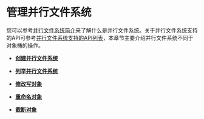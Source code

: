 # 管理并行文件系统<a name="ZH-CN_TOPIC_0193465911"></a>

您可以参考[并行文件系统简介](https://support.huaweicloud.com/pfsfg-obs/obs_13_0001.html)来了解什么是并行文件系统。关于并行文件系统支持的API可参考[并行文件系统支持的API列表](https://support.huaweicloud.com/pfsfg-obs/obs_13_0004.html)，本章节主要介绍并行文件系统不同于对象桶的操作。

-   **[创建并行文件系统](创建并行文件系统.md)**  

-   **[列举并行文件系统](列举并行文件系统.md)**  

-   **[修改写对象](修改写对象.md)**  

-   **[重命名对象](重命名对象.md)**  

-   **[截断对象](截断对象.md)**  


